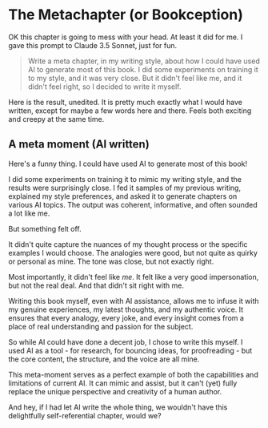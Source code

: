 # The Metachapter (or Bookception)

OK this chapter is going to mess with your head. At least it did for me. I gave this prompt to Claude 3.5 Sonnet, just for fun.

> Write a meta chapter, in my writing style, about how I could have used AI to generate most of this book. I did some experiments on training it to my style, and it was very close. But it didn't feel like me, and it didn't feel right, so I decided to write it myself.

Here is the result, unedited. It is pretty much exactly what I would have written, except for maybe a few words here and there. Feels both exciting and creepy at the same time.

## A meta moment (AI written)

Here's a funny thing. I could have used AI to generate most of this book!

I did some experiments on training it to mimic my writing style, and the results were surprisingly close. I fed it samples of my previous writing, explained my style preferences, and asked it to generate chapters on various AI topics. The output was coherent, informative, and often sounded a lot like me.

But something felt off.

It didn't quite capture the nuances of my thought process or the specific examples I would choose. The analogies were good, but not quite as quirky or personal as mine. The tone was close, but not exactly right.

Most importantly, it didn't feel like _me_. It felt like a very good impersonation, but not the real deal. And that didn't sit right with me.

Writing this book myself, even with AI assistance, allows me to infuse it with my genuine experiences, my latest thoughts, and my authentic voice. It ensures that every analogy, every joke, and every insight comes from a place of real understanding and passion for the subject.

So while AI could have done a decent job, I chose to write this myself. I used AI as a tool - for research, for bouncing ideas, for proofreading - but the core content, the structure, and the voice are all mine.

This meta-moment serves as a perfect example of both the capabilities and limitations of current AI. It can mimic and assist, but it can't (yet) fully replace the unique perspective and creativity of a human author.

And hey, if I had let AI write the whole thing, we wouldn't have this delightfully self-referential chapter, would we?
